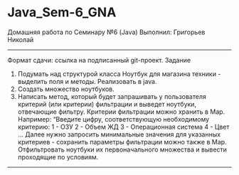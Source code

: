 # Java_Sem-6_GNA
Домашняя работа по Семинару №6 (Java) 
Выполнил: Григорьев Николай

******************************************************************************
 Формат сдачи: ссылка на подписанный git-проект.
 Задание
 1. Подумать над структурой класса Ноутбук для магазина техники - выделить поля и методы.
 Реализовать в java.
 2. Создать множество ноутбуков.
 3. Написать метод, который будет запрашивать у пользователя критерий (или критерии) фильтрации и
 выведет ноутбуки, отвечающие фильтру. Критерии фильтрации можно хранить в Map.
 Например: “Введите цифру, соответствующую необходимому критерию:
 1 - ОЗУ
 2 - Объем ЖД
 3 - Операционная система
 4 - Цвет …
 Далее нужно запросить минимальные значения для указанных критериев - сохранить параметры фильтрации можно также в Map.
 Отфильтровать ноутбуки их первоначального множества и вывести проходящие по условиям.
 *******************************************************************************
